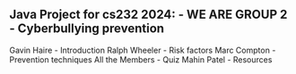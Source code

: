 <h2>Java Project for cs232 2024: - WE ARE GROUP 2 - Cyberbullying prevention</h2>

Gavin Haire - Introduction 
Ralph Wheeler - Risk factors
Marc Compton - Prevention techniques
All the Members - Quiz
Mahin Patel - Resources
